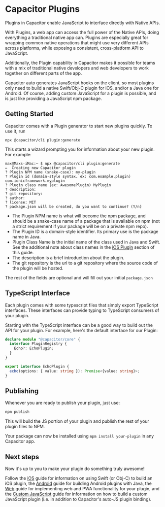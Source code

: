 # Capacitor Plugins

Plugins in Capacitor enable JavaScript to interface directly with Native APIs.

With Plugins, a web app can access the full power of the Native APIs, doing everything a traditional native app can. Plugins are especially great for wrapping common native operations that might use very different APIs across platforms, while exposing a consistent, cross-platform API to JavaScript.

Additionally, the Plugin capability in Capacitor makes it possible for teams with a mix of traditional native developers and web developers to work together on different parts of the app.

Capacitor auto generates JavaScript hooks on the client, so most plugins only need to build
a native Swift/Obj-C plugin for iOS, and/or a Java one for Android. Of course, adding custom JavaScript
for a plugin is possible, and is just like providing a JavaScript npm package.

## Getting Started

Capacitor comes with a Plugin generator to start new plugins quickly. To use it, run

```
npx @capacitor/cli plugin:generate
```

This starts a wizard prompting you for information about your new plugin. For example:

```
max@Maxs-iMac:~ $ npx @capacitor/cli plugin:generate
✏️  Creating new Capacitor plugin
? Plugin NPM name (snake-case): my-plugin
? Plugin id (domain-style syntax. ex: com.example.plugin) com.ionicframework.myplugin
? Plugin class name (ex: AwesomePlugin) MyPlugin
? description:
? git repository:
? author:
? license: MIT
? package.json will be created, do you want to continue? (Y/n)
```

 - The Plugin NPM name is what will become the npm package, and should be a snake-case name of a package that is available on npm (not a strict requirement if your package will be on a private npm repo).
 - The Plugin ID is a domain-style identifier. Its primary use is the package name in Java.
 - Plugin Class Name is the initial name of the class used in Java and Swift. See the additional note about class names in the [iOS Plugin](ios/) section of this guide.
 - The description is a brief introduction about the plugin.
 - The git repository is the url to a git repository where the source code of the plugin will be hosted.

The rest of the fields are optional and will fill out your initial `package.json`

## TypeScript Interface

Each plugin comes with some typescript files that simply export TypeScript interfaces. These interfaces
can provide typing to TypeScript consumers of your plugin.

Starting with the TypeScript interface can be a good way to build out the API for your plugin. For example,
here's the default interface for our Plugin:

```typescript
declare module "@capacitor/core" {
  interface PluginRegistry {
    Echo?: EchoPlugin;
  }
}

export interface EchoPlugin {
  echo(options: { value: string }): Promise<{value: string}>;
}
```

## Publishing

Whenever you are ready to publish your plugin, just use:

```bash
npm publish
```

This will build the JS portion of your plugin and publish the rest of your plugin files to NPM.

Your package can now be installed using `npm install your-plugin` in any Capacitor app.

## Next steps

Now it's up to you to make your plugin do something truly awesome!

Follow the [iOS](./ios) guide for information on using Swift (or Obj-C) to build an iOS plugin, the [Android](./android) guide for building Android plugins with Java, the [Web](./web) guide for implementing web and PWA functionality for your plugin, and the [Custom JavaScript](./js) guide for information on how to build a custom JavaScript plugin (i.e. in addition to Capacitor's auto-JS plugin binding).
